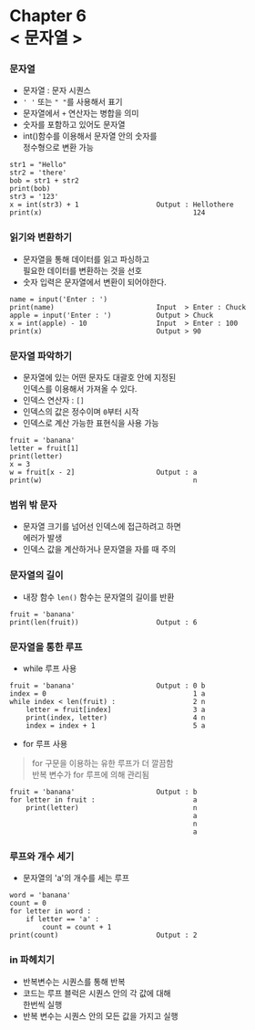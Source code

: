 Chapter 6<br/>
< 문자열 >
=====================


### 문자열
- 문자열 : 문자 시퀀스
-  `' '` 또는 `" "`를 사용해서 표기
- 문자열에서 `+` 연산자는 병합을 의미
- 숫자를 포함하고 있어도 문자열
- int()함수를 이용해서 문자열 안의 숫자를<br/>
정수형으로 변환 가능

```
str1 = "Hello"
str2 = 'there'
bob = str1 + str2
print(bob)                  
str3 = '123'
x = int(str3) + 1                   Output : Hellothere
print(x)                                     124
```


### 읽기와 변환하기
- 문자열을 통해 데이터를 읽고 파싱하고<br/>
필요한 데이터를 변환하는 것을 선호
- 숫자 입력은 문자열에서 변환이 되어야한다.

```
name = input('Enter : ')
print(name)                         Input  > Enter : Chuck
apple = input('Enter : ')           Output > Chuck
x = int(apple) - 10                 Input  > Enter : 100
print(x)                            Output > 90
```


### 문자열 파악하기
- 문자열에 있는 어떤 문자도 대괄호 안에 지정된<br/>
인덱스를 이용해서 가져올 수 있다.
- 인덱스 연산자 : `[]`
- 인덱스의 값은 정수이며 `0`부터 시작
- 인덱스로 계산 가능한 표현식을 사용 가능

```
fruit = 'banana'
letter = fruit[1]
print(letter)
x = 3
w = fruit[x - 2]                    Output : a
print(w)                                     n
```


### 범위 밖 문자
- 문자열 크기를 넘어선 인덱스에 접근하려고 하면<br/>
에러가 발생
- 인덱스 값을 계산하거나 문자열을 자를 때 주의


### 문자열의 길이
- 내장 함수 `len()` 함수는 문자열의 길이를 반환

```
fruit = 'banana'
print(len(fruit))                   Output : 6
```


### 문자열을 통한 루프
- while 루프 사용

```
fruit = 'banana'                    Output : 0 b
index = 0                                    1 a
while index < len(fruit) :                   2 n
    letter = fruit[index]                    3 a
    print(index, letter)                     4 n
    index = index + 1                        5 a
```

- for 루프 사용
> for 구문을 이용하는 유한 루프가 더 깔끔함<br/>
> 반복 변수가 for 루프에 의해 관리됨

```
fruit = 'banana'                    Output : b
for letter in fruit :                        a
    print(letter)                            n
                                             a
                                             n
                                             a
```


### 루프와 개수 세기
- 문자열의 'a'의 개수를 세는 루프

```
word = 'banana'
count = 0
for letter in word :
    if letter == 'a' :
        count = count + 1
print(count)                        Output : 2
```


### in 파헤치기
- 반복변수는 시퀀스를 통해 반복
- 코드는 루프 블럭은 시퀀스 안의 각 값에 대해<br/>
한번씩 실행
- 반복 변수는 시퀀스 안의 모든 값을 가지고 실행
